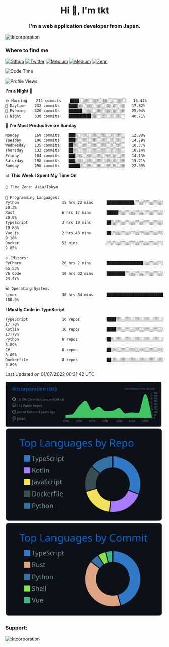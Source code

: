 <h1 align="center">Hi 👋, I'm tkt</h1>
<h3 align="center">I'm a web application developer from Japan.</h3>

<p align="left"> <img src="https://komarev.com/ghpvc/?username=tktcorporation&label=Profile%20views&color=0e75b6&style=flat" alt="tktcorporation" /> </p>

<h3>Where to find me</h3>
<p>
<a href="https://github.com/tktcorporation" target="_blank"><img alt="Github" src="https://img.shields.io/badge/GitHub-%2312100E.svg?&style=for-the-badge&logo=Github&logoColor=white" /></a>
<a href="https://twitter.com/tktcorporation" target="_blank"><img alt="Twitter" src="https://img.shields.io/badge/twitter-%231DA1F2.svg?&style=for-the-badge&logo=twitter&logoColor=white" /></a>
<a href="https://www.linkedin.com/in/tktcorporation" target="_blank"><img alt="Medium" src="https://img.shields.io/badge/linkdin-0a66c2.svg?&style=for-the-badge&logo=linkedin&logoColor=white" /></a>
<a href="https://qiita.com/tktcorporation" target="_blank"><img alt="Medium" src="https://img.shields.io/badge/qiita-55C500.svg?&style=for-the-badge&logo=qiita&logoColor=white" /></a>
<a href="https://zenn.dev/tktcorporation" target="_blank"><img alt="Zenn" src="https://img.shields.io/badge/Zenn-3EA8FF.svg?&style=for-the-badge&logo=Zenn&logoColor=white" /></a>
</p>
  
<!--START_SECTION:waka-->
![Code Time](http://img.shields.io/badge/Code%20Time-371%20hrs%2059%20mins-blue)

![Profile Views](http://img.shields.io/badge/Profile%20Views-2-blue)

**I'm a Night 🦉** 

```text
🌞 Morning    214 commits    ████░░░░░░░░░░░░░░░░░░░░░   16.44% 
🌆 Daytime    232 commits    ████░░░░░░░░░░░░░░░░░░░░░   17.82% 
🌃 Evening    326 commits    ██████░░░░░░░░░░░░░░░░░░░   25.04% 
🌙 Night      530 commits    ██████████░░░░░░░░░░░░░░░   40.71%

```
📅 **I'm Most Productive on Sunday** 

```text
Monday       169 commits    ███░░░░░░░░░░░░░░░░░░░░░░   12.98% 
Tuesday      186 commits    ███░░░░░░░░░░░░░░░░░░░░░░   14.29% 
Wednesday    135 commits    ██░░░░░░░░░░░░░░░░░░░░░░░   10.37% 
Thursday     132 commits    ██░░░░░░░░░░░░░░░░░░░░░░░   10.14% 
Friday       184 commits    ███░░░░░░░░░░░░░░░░░░░░░░   14.13% 
Saturday     198 commits    ███░░░░░░░░░░░░░░░░░░░░░░   15.21% 
Sunday       298 commits    █████░░░░░░░░░░░░░░░░░░░░   22.89%

```


📊 **This Week I Spent My Time On** 

```text
⌚︎ Time Zone: Asia/Tokyo

💬 Programming Languages: 
Python                   15 hrs 22 mins      ████████████░░░░░░░░░░░░░   50.3% 
Rust                     6 hrs 17 mins       █████░░░░░░░░░░░░░░░░░░░░   20.6% 
TypeScript               3 hrs 19 mins       ██░░░░░░░░░░░░░░░░░░░░░░░   10.86% 
Vue.js                   2 hrs 48 mins       ██░░░░░░░░░░░░░░░░░░░░░░░   9.18% 
Docker                   52 mins             ░░░░░░░░░░░░░░░░░░░░░░░░░   2.85%

🔥 Editors: 
PyCharm                  20 hrs 2 mins       ████████████████░░░░░░░░░   65.53% 
VS Code                  10 hrs 32 mins      ████████░░░░░░░░░░░░░░░░░   34.47%

💻 Operating System: 
Linux                    30 hrs 34 mins      █████████████████████████   100.0%

```

**I Mostly Code in TypeScript** 

```text
TypeScript               16 repos            ████░░░░░░░░░░░░░░░░░░░░░   17.78% 
Kotlin                   16 repos            ████░░░░░░░░░░░░░░░░░░░░░   17.78% 
Python                   8 repos             ██░░░░░░░░░░░░░░░░░░░░░░░   8.89% 
C#                       8 repos             ██░░░░░░░░░░░░░░░░░░░░░░░   8.89% 
Dockerfile               8 repos             ██░░░░░░░░░░░░░░░░░░░░░░░   8.89%

```



 Last Updated on 01/07/2022 00:31:42 UTC
<!--END_SECTION:waka-->

[![](https://raw.githubusercontent.com/tktcorporation/tktcorporation/master/profile-summary-card-output/github_dark/0-profile-details.svg)](https://github.com/vn7n24fzkq/github-profile-summary-cards)
[![](https://raw.githubusercontent.com/tktcorporation/tktcorporation/master/profile-summary-card-output/github_dark/1-repos-per-language.svg)](https://github.com/vn7n24fzkq/github-profile-summary-cards) [![](https://raw.githubusercontent.com/tktcorporation/tktcorporation/master/profile-summary-card-output/github_dark/2-most-commit-language.svg)](https://github.com/vn7n24fzkq/github-profile-summary-cards)

<h3 align="left">Support:</h3>
<p><a href="https://www.buymeacoffee.com/tktcorporation"> <img align="left" src="https://cdn.buymeacoffee.com/buttons/v2/default-yellow.png" height="50" width="210" alt="tktcorporation" /></a></p><br><br>
